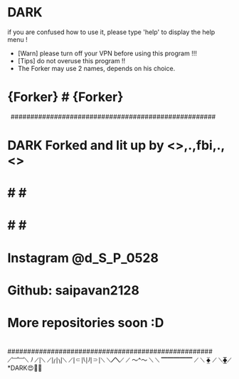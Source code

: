 # DARK
 if you are confused how to use it, please type 'help' to display the help menu !	
* [Warn] please turn off your VPN before using this program !!!	
* [Tips] do not overuse this program !!
* The Forker may use 2 names, depends on his choice. 	


# {Forker}	# {Forker}
```	```
####################################################			
#  DARK Forked and lit up by  <>,.,fbi,.,<>   #	
#						   #	#						   #
#						   #	#						   #
#  Instagram @d_S_P_0528 #	
#  Github: saipavan2128
#                                                  #
#  More repositories soon :D			   #	
#						   #
#						   #	
#						   #
####################################################			  		  
			  	      ⟋﹈﹈⟍
			   	       ⎠    ⟋⎪⟍
			      		  ⟋⎪⎛⎪⎞⎪⟍
			    		⟋⎪⸦⎪⎝⎪⎠⎪⸧⎪⟍
			   	       ⟍____⟋⟍____⟋
			  	      ⟋    〜^〜     ⟍
 			 	      ⟍    ▔▔▔▔▔    ⟋
			    		⟍    ⧱    ⟋
			      		  ⟍__⧱__⟋			      		  
				     	*DARK😍🖤🖤
